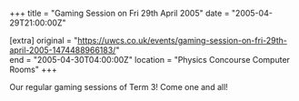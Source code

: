 +++
title = "Gaming Session on Fri 29th April 2005"
date = "2005-04-29T21:00:00Z"

[extra]
original = "https://uwcs.co.uk/events/gaming-session-on-fri-29th-april-2005-1474488966183/"    
end = "2005-04-30T04:00:00Z"
location = "Physics Concourse Computer Rooms"
+++

Our regular gaming sessions of Term 3\! Come one and all\!

